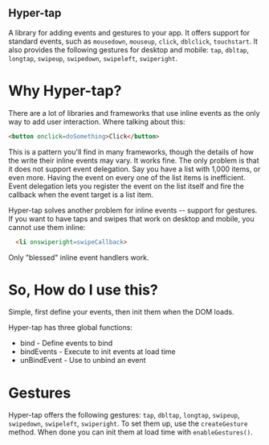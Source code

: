 Hyper-tap
----------

A library for adding events and gestures to your app. It offers support for standard events, such as `mousedown`, `mouseup`, `click`, `dblclick`, `touchstart`. It also provides the following gestures for desktop and mobile: `tap`, `dbltap`, `longtap`, `swipeup`, `swipedown`, `swipeleft`, `swiperight`.

Why Hyper-tap?
==============

There are a lot of libraries and frameworks that use inline events as the only way to add user interaction. Where talking about this:

```html
<button onclick=doSomething>Click</button>
```

This is a pattern you'll find in many frameworks, though the details of how the write their inline events may vary. It works fine. The only problem is that it does not support event delegation. Say you have a list with 1,000 items, or even more. Having the event on every one of the list items is inefficient. Event delegation lets you register the event on the list itself and fire the callback when the event target is a list item.

Hyper-tap solves another problem for inline events -- support for gestures. If you want to have taps and swipes that work on desktop and mobile, you cannot use them inline:

```html
  <li onswiperight=swipeCallback>
```

Only "blessed" inline event handlers work. 

So, How do I use this?
======================

Simple, first define your events, then init them when the DOM loads.

Hyper-tap has three global functions:

* bind - Define events to bind
* bindEvents - Execute to init events at load time
* unBindEvent - Use to unbind an event

Gestures
========
Hyper-tap offers the following gestures: `tap`, `dbltap`, `longtap`, `swipeup`, `swipedown`, `swipeleft`, `swiperight`. To set them up, use the `createGesture` method. When done you can init them at load time with `enableGestures()`.
